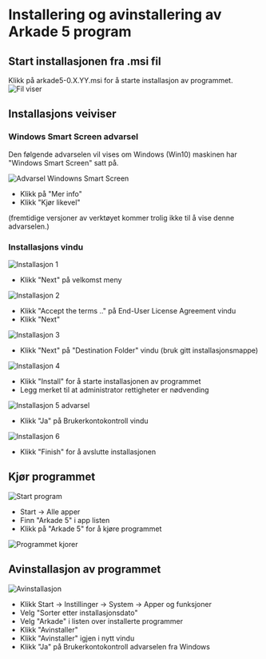 # Installering og avinstallering av Arkade 5 program

## Start installasjonen fra .msi fil
Klikk på arkade5-0.X.YY.msi for å starte installasjon av programmet.
![](img/NedlastningerFilViser.png "Fil viser")

## Installasjons veiviser
### Windows Smart Screen advarsel
Den følgende advarselen vil vises om Windows (Win10) maskinen har "Windows Smart Screen" satt på.
  
![](img/WinSmartScreenWarning.png "Advarsel Windowns Smart Screen")  

*   Klikk på "Mer info"
*   Klikk "Kjør likevel"

(fremtidige versjoner av verktøyet kommer trolig ikke til å vise denne advarselen.)

### Installasjons vindu
![](img/ArkadeSetup_01.png "Installasjon 1")

*   Klikk "Next" på velkomst meny


![](img/ArkadeSetup_02.png "Installasjon 2")


*   Klikk "Accept the terms .." på End-User License Agreement vindu
*   Klikk "Next"

![](img/ArkadeSetup_03.png "Installasjon 3")

*   Klikk "Next" på "Destination Folder" vindu (bruk gitt installasjonsmappe)

![](img/ArkadeSetup_04.png "Installasjon 4")

*   Klikk "Install" for å starte installasjonen av programmet
*   Legg merket til at administrator rettigheter er nødvending


![](img/ArkadeSetup_05.png "Installasjon 5 advarsel")

*   Klikk "Ja" på Brukerkontokontroll vindu

![](img/ArkadeSetup_06.png "Installasjon 6")

*   Klikk "Finish" for å avslutte installasjonen

## Kjør programmet
![](img/RunTool.png "Start program")

*   Start -> Alle apper
*   Finn "Arkade 5" i app listen
*   Klikk på "Arkade 5" for å kjøre programmet

  
![](img/toolRunning.png "Programmet kjorer")

## Avinstallasjon av programmet

![](img/Uninstall_02.png "Avinstallasjon")

*   Klikk Start -> Instillinger -> System -> Apper og funksjoner
*   Velg "Sorter etter installasjonsdato"
*   Velg "Arkade" i listen over installerte programmer
*   Klikk "Avinstaller"
*   Klikk "Avinstaller" igjen i nytt vindu
*   Klikk "Ja" på Brukerkontokontroll advarselen fra Windows
